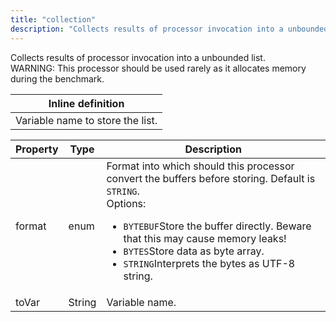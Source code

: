 ```yaml
---
title: "collection"
description: "Collects results of processor invocation into a unbounded list. "
---
```

Collects results of processor invocation into a unbounded list. <br> WARNING: This processor should be used rarely as it allocates memory during the benchmark.

| Inline definition |
| -------- |
| Variable name to store the list. |


| Property | Type | Description |
| ------- | ------- | -------- |
| format | enum | Format into which should this processor convert the buffers before storing. Default is <code>STRING</code>.<br>Options:<ul><li><code>BYTEBUF</code>Store the buffer directly. Beware that this may cause memory leaks!</li><li><code>BYTES</code>Store data as byte array.</li><li><code>STRING</code>Interprets the bytes as UTF-8 string.</li></ul> |
| toVar | String | Variable name. |

